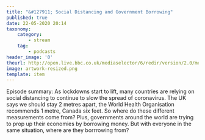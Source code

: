 ```yaml
---
title: "&#127911; Social Distancing and Government Borrowing"
published: true
date: 22-05-2020 20:14
taxonomy:
    category:
        - stream
    tag:
        - podcasts
header_image: '0'
theurl: http://open.live.bbc.co.uk/mediaselector/6/redir/version/2.0/mediaset/audio-nondrm-download/proto/http/vpid/p08d8r9b.mp3
image: artwork-resized.png
template: item
--- 
```

Episode summary: As lockdowns start to lift, many countries are relying on social distancing to continue to slow the spread of coronavirus. The UK says we should stay 2 metres apart, the World Health Organisation recommends 1 metre, Canada six feet. So where do these different measurements come from? Plus, governments around the world are trying to prop up their economies by borrowing money. But with everyone in the same situation, where are they borrrowing from?
